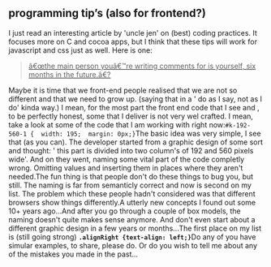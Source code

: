<article><h2>programming tip&#8217;s (also for frontend?)</h2>I just read an interesting article by 'uncle jen' on (best) coding practices. It focuses more on C and cocoa apps, but I think that these tips will work for javascript and css just as well. Here is one:<a href="http://mooseyard.com/Jens/2007/05/uncle-jenss-coding-tips/" title="uncle-jenss-coding-tips" rel="external"><blockquote>â€œthe main person youâ€™re writing comments for is yourself, six months in the future.â€?</blockquote></a>Maybe it is time that we  front-end people realised that we are not so different and that we need to grow up. (saying that in a ' do as I say, not as I do' kinda way.) I mean, for the most part the front end code that I see and , to be perfectly honest, some that I deliver is not very wel crafted. I mean, take a look at some of the code that I am working with right now:<code>#k-192-560-1 {  width: 195;  margin: 0px;}</code>The basic idea was very simple, I see that (as you can). The developer started from a graphic design of some sort and thought: ' this part is divided into two column's of 192 and 560 pixels wide'. And on they went, naming some vital part of the code completly wrong. Omitting values and inserting them in places where they aren't needed.The fun thing is that people don't do these things to bug you, but still. The naming is far from semanticly correct and now is second on my list. The problem which these people hadn't considered was that different browsers show things differently.A utterly new concepts I found out some 10+ years  ago...And after you go through a couple of box models, the naming doesn't quite makes sense anymore. And don't even start about a different graphic design in a few years or months...The first place on my list is (still going strong) <strong><code>.alignRight {text-align: left;}</code></strong>Do any of you have simular examples, to share, please do. Or do you wish to tell me about any of the mistakes you made in the past...</article>